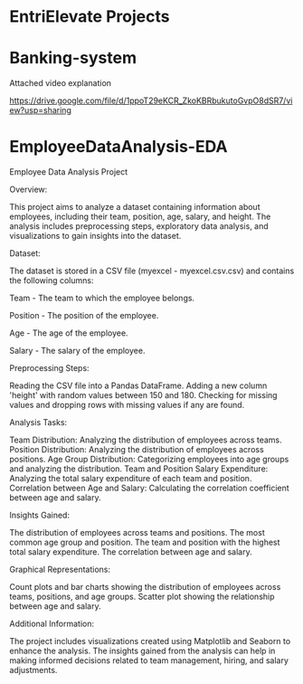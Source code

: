 # EntriElevate Projects

# Banking-system

Attached video explanation

https://drive.google.com/file/d/1ppoT29eKCR_ZkoKBRbukutoGvpO8dSR7/view?usp=sharing


# EmployeeDataAnalysis-EDA

Employee Data Analysis Project

Overview:

This project aims to analyze a dataset containing information about employees, including their team, position, age, salary, and height. The analysis includes preprocessing steps, exploratory data analysis, and visualizations to gain insights into the dataset.

Dataset:

The dataset is stored in a CSV file (myexcel - myexcel.csv.csv) and contains the following columns:

Team - The team to which the employee belongs.

Position - The position of the employee.

Age - The age of the employee.

Salary - The salary of the employee.

Preprocessing Steps:

Reading the CSV file into a Pandas DataFrame.
Adding a new column 'height' with random values between 150 and 180.
Checking for missing values and dropping rows with missing values if any are found.

Analysis Tasks:

Team Distribution: Analyzing the distribution of employees across teams.
Position Distribution: Analyzing the distribution of employees across positions.
Age Group Distribution: Categorizing employees into age groups and analyzing the distribution.
Team and Position Salary Expenditure: Analyzing the total salary expenditure of each team and position.
Correlation between Age and Salary: Calculating the correlation coefficient between age and salary.

Insights Gained:

The distribution of employees across teams and positions.
The most common age group and position.
The team and position with the highest total salary expenditure.
The correlation between age and salary.

Graphical Representations:

Count plots and bar charts showing the distribution of employees across teams, positions, and age groups.
Scatter plot showing the relationship between age and salary.

Additional Information:

The project includes visualizations created using Matplotlib and Seaborn to enhance the analysis.
The insights gained from the analysis can help in making informed decisions related to team management, hiring, and salary adjustments.




